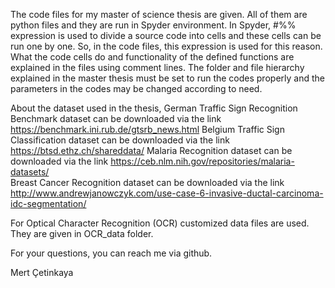 The code files for my master of science thesis are given. All of them are python files and they are run in Spyder environment. In Spyder, #%% expression is used to divide a source code into cells and these cells can be run one by one. So, in the code files, this expression is used for this reason. What the code cells do and functionality of the defined functions are explained in the files using comment lines. The folder and file hierarchy explained in the master thesis must be set to run the codes properly and the parameters in the codes may be changed according to need.

About the dataset used in the thesis, 
German Traffic Sign Recognition Benchmark dataset can be downloaded via the link https://benchmark.ini.rub.de/gtsrb_news.html
Belgium Traffic Sign Classification dataset can be downloaded via the link https://btsd.ethz.ch/shareddata/
Malaria Recognition dataset can be downloaded via the link https://ceb.nlm.nih.gov/repositories/malaria-datasets/   
Breast Cancer Recognition dataset can be downloaded via the link http://www.andrewjanowczyk.com/use-case-6-invasive-ductal-carcinoma-idc-segmentation/

For Optical Character Recognition (OCR) customized data files are used. They are given in OCR_data folder.

For your questions, you can reach me via github.

Mert Çetinkaya
